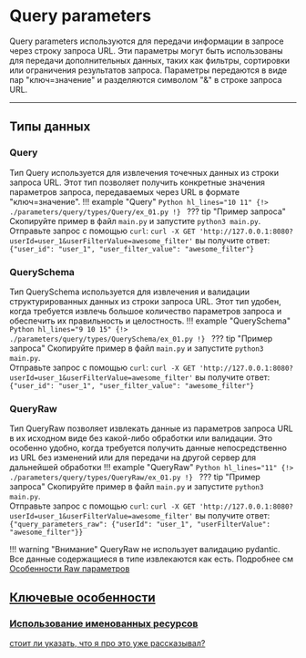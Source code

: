 # Query parameters
Query parameters используются для передачи информации в запросе через строку запроса URL. Эти параметры могут быть использованы для передачи дополнительных данных, таких как фильтры, сортировки или ограничения результатов запроса. Параметры передаются в виде пар "ключ=значение" и разделяются символом "&" в строке запроса URL.
___
## Типы данных
### Query
Тип Query используется для извлечения точечных данных из строки запроса URL. Этот тип позволяет получить конкретные значения параметров запроса, передаваемых через URL в формате "ключ=значение".
!!! example "Query"
    ```Python hl_lines="10 11"
    {!> ./parameters/query/types/Query/ex_01.py !}
    ```
    ??? tip "Пример запроса"
        Скопируйте пример в файл `main.py` и запустите `python3 main.py`.<br/>
        Отправьте запрос с помощью `curl`:
        ```
        curl -X GET 'http://127.0.0.1:8080?userId=user_1&userFilterValue=awesome_filter'
        ```
        вы получите ответ:
        ```
        {"user_id": "user_1", "user_filter_value": "awesome_filter"}
        ```

### QuerySchema
Тип QuerySchema используется для извлечения и валидации структурированных данных из строки запроса URL. Этот тип удобен, когда требуется извлечь большое количество параметров запроса и обеспечить их правильность и целостность. 
!!! example "QuerySchema"
    ```Python hl_lines="9 10 15"
    {!> ./parameters/query/types/QuerySchema/ex_01.py !}
    ```
    ??? tip "Пример запроса"
        Скопируйте пример в файл `main.py` и запустите `python3 main.py`.<br/>
        Отправьте запрос с помощью `curl`:
        ```
        curl -X GET 'http://127.0.0.1:8080?userId=user_1&userFilterValue=awesome_filter'
        ```
        вы получите ответ:
        ```
        {"user_id": "user_1", "user_filter_value": "awesome_filter"}
        ```

### QueryRaw
Тип QueryRaw позволяет извлекать данные из параметров запроса URL в их исходном виде без какой-либо обработки или валидации. Это особенно удобно, когда требуется получить данные непосредственно из URL без изменений или для передачи на другой сервер для дальнейшей обработки
!!! example "QueryRaw"
    ```Python hl_lines="11"
    {!> ./parameters/query/types/QueryRaw/ex_01.py !}
    ```
    ??? tip "Пример запроса"
        Скопируйте пример в файл `main.py` и запустите `python3 main.py`.<br/>
        Отправьте запрос с помощью `curl`:
        ```
        curl -X GET 'http://127.0.0.1:8080?userId=user_1&userFilterValue=awesome_filter'
        ```
        вы получите ответ:
        ```
        {"query_parameters_raw": {"userId": "user_1", "userFilterValue": "awesome_filter"}}
        ```

!!! warning "Внимание"
    QueryRaw не использует валидацию pydantic. Все данные содержащиеся в типе извлекаются как есть.
    Подробнее см <a href="#raw">Особенности Raw параметров

## Ключевые особенности

### Использование именованных ресурсов
 стоит ли указать, что я про это уже рассказывал?